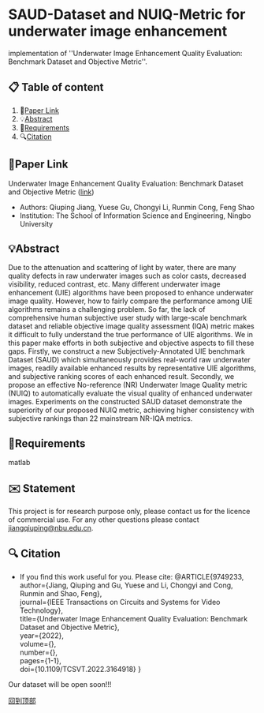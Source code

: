 # SAUD-Dataset and NUIQ-Metric for underwater image enhancement
implementation of ''Underwater Image Enhancement Quality Evaluation: Benchmark Dataset and Objective Metric''.

## 📋 Table of content
1. 📎[Paper Link](#paper-link)
2. 💡[Abstract](#abstract)
3. 📃[Requirements](#requirements)
4. 🔍[Citation](#citation)

## 📎Paper Link
Underwater Image Enhancement Quality Evaluation: Benchmark Dataset and Objective Metric ([link](https://ieeexplore.ieee.org/stamp/stamp.jsp?tp=&arnumber=9749233 "https://ieeexplore.ieee.org/stamp/stamp.jsp?tp=&arnumber=9749233"))
- Authors: Qiuping Jiang, Yuese Gu, Chongyi Li, Runmin Cong, Feng Shao
- Institution: The School of Information Science and Engineering, Ningbo University

## 💡Abstract
Due to the attenuation and scattering of light by water, there are many quality defects in raw underwater images such as color casts, decreased visibility, reduced contrast, etc. Many different underwater image enhancement (UIE) algorithms have been proposed to enhance underwater image quality. However, how to fairly compare the performance among UIE algorithms remains a challenging problem. So far, the lack of comprehensive human subjective user study with large-scale benchmark dataset and reliable objective image quality assessment (IQA) metric makes it difficult to fully understand the true performance of UIE algorithms. We in this paper make efforts in both subjective and objective aspects to fill these gaps. Firstly, we construct a new Subjectively-Annotated UIE benchmark Dataset (SAUD) which simultaneously provides real-world raw underwater images, readily available enhanced results by representative UIE algorithms, and subjective ranking scores of each enhanced result. Secondly, we propose an effective No-reference (NR) Underwater Image Quality metric (NUIQ) to automatically evaluate the visual quality of enhanced underwater images. Experiments on the constructed SAUD dataset demonstrate the superiority of our proposed NUIQ metric, achieving higher consistency with subjective rankings than 22 mainstream
NR-IQA metrics.

## 📃Requirements
matlab

## ✉️ Statement
This project is for research purpose only, please contact us for the licence of commercial use. For any other questions please contact jiangqiuping@nbu.edu.cn.

## 🔍 Citation
- If you find this work useful for you. Please cite:
@ARTICLE{9749233,  
author={Jiang, Qiuping and Gu, Yuese and Li, Chongyi and Cong, Runmin and Shao, Feng},  
journal={IEEE Transactions on Circuits and Systems for Video Technology},   
title={Underwater Image Enhancement Quality Evaluation: Benchmark Dataset and Objective Metric},   
year={2022},  
volume={},  
number={},  
pages={1-1},  
doi={10.1109/TCSVT.2022.3164918}
}


Our dataset will be open soon!!!

[回到顶部](#readme)
